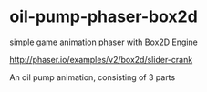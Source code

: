 # oil-pump-phaser-box2d

simple game animation phaser with Box2D Engine

http://phaser.io/examples/v2/box2d/slider-crank

An oil pump animation, consisting of 3 parts